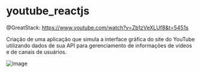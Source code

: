 # youtube_reactjs

@GreatStack: https://www.youtube.com/watch?v=Zb1zVeXLUf8&t=5451s

Criação de uma aplicação que simula a interface gráfica do site do YouTube utilizando dados de sua API para gerenciamento de informações de vídeos e de canais de usuários.


![image](https://github.com/fuzinelli500280/youtube_reactjs/assets/144074554/5061dd2f-7984-4b3d-b672-7a35909ca0e0)
